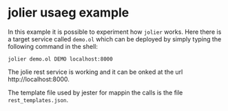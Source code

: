 # jolier usaeg example
In this example it is possible to experiment how `jolier` works.
Here there is a target service called `demo.ol` which can be deployed by simply
typing the following command in the shell:
```
jolier demo.ol DEMO localhost:8000
```
The jolie rest service is working and it can be onked at the url http://localhost:8000.

The template file used by jester for mappin the calls is the file `rest_templates.json`.